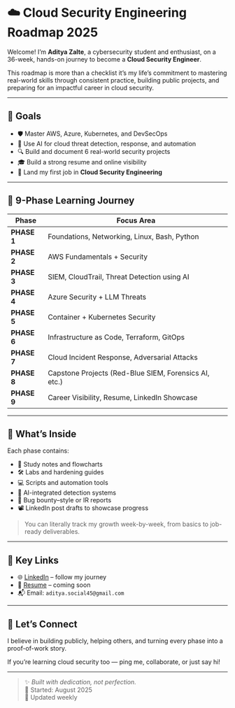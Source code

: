 # ☁️ Cloud Security Engineering Roadmap 2025

Welcome! I’m **Aditya Zalte**, a cybersecurity student and enthusiast, on a 36-week, hands-on journey to become a **Cloud Security Engineer**.

This roadmap is more than a checklist it’s my life’s commitment to mastering real-world skills through consistent practice, building public projects, and preparing for an impactful career in cloud security.

---

## 🎯 Goals

- 🛡️ Master AWS, Azure, Kubernetes, and DevSecOps
- 🤖 Use AI for cloud threat detection, response, and automation
- 🔍 Build and document 6 real-world security projects
- 🎓 Build a strong resume and online visibility
- 💼 Land my first job in **Cloud Security Engineering**

---

## 🧭 9-Phase Learning Journey

| Phase | Focus Area |
|-------|------------|
| **PHASE 1** | Foundations, Networking, Linux, Bash, Python |
| **PHASE 2** | AWS Fundamentals + Security |
| **PHASE 3** | SIEM, CloudTrail, Threat Detection using AI |
| **PHASE 4** | Azure Security + LLM Threats |
| **PHASE 5** | Container + Kubernetes Security |
| **PHASE 6** | Infrastructure as Code, Terraform, GitOps |
| **PHASE 7** | Cloud Incident Response, Adversarial Attacks |
| **PHASE 8** | Capstone Projects (Red-Blue SIEM, Forensics AI, etc.) |
| **PHASE 9** | Career Visibility, Resume, LinkedIn Showcase |

---

## 📁 What’s Inside

Each phase contains:
- 📘 Study notes and flowcharts
- 🛠️ Labs and hardening guides
- 💻 Scripts and automation tools
- 🧠 AI-integrated detection systems
- 📄 Bug bounty–style or IR reports
- 📽️ LinkedIn post drafts to showcase progress

> You can literally track my growth week-by-week, from basics to job-ready deliverables.

---

## 🔗 Key Links

- 🌐 [LinkedIn](https://linkedin.com/in/adityazalte) – follow my journey
- 💼 [Resume](/PHASE-9_Career-Visibility/Aditya_Zalte_Cloud_Security_Resume.pdf) – coming soon
- 📬 Email: `aditya.social45@gmail.com`

---

## 🤝 Let’s Connect

I believe in building publicly, helping others, and turning every phase into a proof-of-work story.

If you’re learning cloud security too — ping me, collaborate, or just say hi!

---

> ✨ *Built with dedication, not perfection.*  
> 📅 Started: August 2025  
> 🔄 Updated weekly
